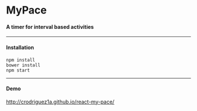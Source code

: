 # MyPace 
#### A timer for interval based activities

---

#### Installation

	npm install
	bower install
	npm start

---

#### Demo
<http://crodriguez1a.github.io/react-my-pace/>
